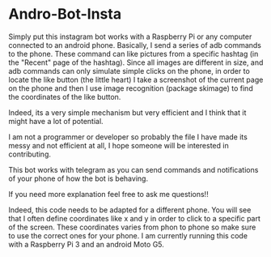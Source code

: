 # Andro-Bot-Insta

Simply put this instagram bot works with a Raspberry Pi or any computer connected to an android phone. Basically, I send a
series of adb commands to the phone. These command can like pictures from a specific hashtag (in the "Recent" page
of the hashtag). Since all images are different in size, and adb commands can only simulate simple clicks on the phone, in
order to locate the like button (the little heart) I take a screenshot of the current page on the phone and then I use
image recognition (package skimage) to find the coordinates of the like button. 

Indeed, its a very simple mechanism but very efficient and I think that it might have a lot of potential.

I am not a programmer or developer so probably the file I have made its messy and not efficient at all, I hope someone will
be interested in contributing.

This bot works with telegram as you can send commands and notifications of your phone of how the bot is behaving.

If you need more explanation feel free to ask me questions!!

Indeed, this code needs to be adapted for a different phone. You will see that I often define coordinates like x and y in order to click to a specific part of the screen. These coordinates varies from phon to phone so make sure to use the correct 
ones for your phone. I am currently running this code with a Raspberry Pi 3 and an android Moto G5.
